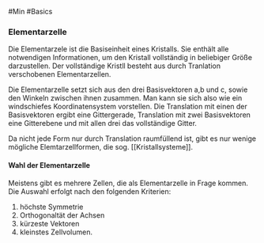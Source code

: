 #Min #Basics 

### Elementarzelle

Die Elementarzele ist die Basiseinheit eines Kristalls. Sie enthält alle notwendigen Informationen, um den Kristall vollständig in beliebiger Größe darzustellen. Der vollständige Kristll besteht aus durch Tranlation verschobenen Elementarzellen.
<!--ID: 1705934302768-->


Die Elementarzelle setzt sich aus den drei Basisvektoren a,b und c, sowie den Winkeln zwischen ihnen zusammen. Man kann sie sich also wie ein windschiefes Koordinatensystem vorstellen. Die Translation mit einen der Basisvektoren ergibt eine Gittergerade, Translation mit zwei Basisvektoren eine Gitterebene und mit allen drei das vollständige Gitter. 

Da nicht jede Form nur durch Translation raumfüllend ist, gibt es nur wenige mögliche Elemtarzellformen, die sog. [[Kristallsysteme]].

#### Wahl der Elementarzelle

Meistens gibt es mehrere Zellen, die als Elementarzelle in Frage kommen. Die Auswahl erfolgt nach den folgenden Kriterien:
1. höchste Symmetrie
2. Orthogonaltät der Achsen
3. kürzeste Vektoren
4. kleinstes Zellvolumen.
<!--ID: 1705934302772-->


